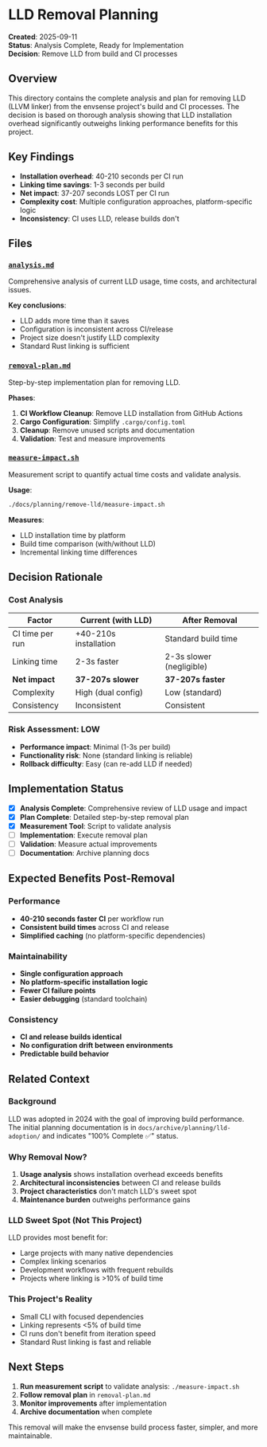 # LLD Removal Planning

**Created**: 2025-09-11  
**Status**: Analysis Complete, Ready for Implementation  
**Decision**: Remove LLD from build and CI processes

## Overview

This directory contains the complete analysis and plan for removing LLD (LLVM
linker) from the envsense project's build and CI processes. The decision is
based on thorough analysis showing that LLD installation overhead significantly
outweighs linking performance benefits for this project.

## Key Findings

- **Installation overhead**: 40-210 seconds per CI run
- **Linking time savings**: 1-3 seconds per build
- **Net impact**: 37-207 seconds LOST per CI run
- **Complexity cost**: Multiple configuration approaches, platform-specific
  logic
- **Inconsistency**: CI uses LLD, release builds don't

## Files

### [`analysis.md`](analysis.md)

Comprehensive analysis of current LLD usage, time costs, and architectural
issues.

**Key conclusions**:

- LLD adds more time than it saves
- Configuration is inconsistent across CI/release
- Project size doesn't justify LLD complexity
- Standard Rust linking is sufficient

### [`removal-plan.md`](removal-plan.md)

Step-by-step implementation plan for removing LLD.

**Phases**:

1. **CI Workflow Cleanup**: Remove LLD installation from GitHub Actions
2. **Cargo Configuration**: Simplify `.cargo/config.toml`
3. **Cleanup**: Remove unused scripts and documentation
4. **Validation**: Test and measure improvements

### [`measure-impact.sh`](measure-impact.sh)

Measurement script to quantify actual time costs and validate analysis.

**Usage**:

```bash
./docs/planning/remove-lld/measure-impact.sh
```

**Measures**:

- LLD installation time by platform
- Build time comparison (with/without LLD)
- Incremental linking time differences

## Decision Rationale

### Cost Analysis

| Factor          | Current (with LLD)    | After Removal            |
| --------------- | --------------------- | ------------------------ |
| CI time per run | +40-210s installation | Standard build time      |
| Linking time    | 2-3s faster           | 2-3s slower (negligible) |
| **Net impact**  | **37-207s slower**    | **37-207s faster**       |
| Complexity      | High (dual config)    | Low (standard)           |
| Consistency     | Inconsistent          | Consistent               |

### Risk Assessment: **LOW**

- **Performance impact**: Minimal (1-3s per build)
- **Functionality risk**: None (standard linking is reliable)
- **Rollback difficulty**: Easy (can re-add LLD if needed)

## Implementation Status

- [x] **Analysis Complete**: Comprehensive review of LLD usage and impact
- [x] **Plan Complete**: Detailed step-by-step removal plan
- [x] **Measurement Tool**: Script to validate analysis
- [ ] **Implementation**: Execute removal plan
- [ ] **Validation**: Measure actual improvements
- [ ] **Documentation**: Archive planning docs

## Expected Benefits Post-Removal

### Performance

- **40-210 seconds faster CI** per workflow run
- **Consistent build times** across CI and release
- **Simplified caching** (no platform-specific dependencies)

### Maintainability

- **Single configuration approach**
- **No platform-specific installation logic**
- **Fewer CI failure points**
- **Easier debugging** (standard toolchain)

### Consistency

- **CI and release builds identical**
- **No configuration drift between environments**
- **Predictable build behavior**

## Related Context

### Background

LLD was adopted in 2024 with the goal of improving build performance. The
initial planning documentation is in `docs/archive/planning/lld-adoption/` and
indicates "100% Complete ✅" status.

### Why Removal Now?

1. **Usage analysis** shows installation overhead exceeds benefits
2. **Architectural inconsistencies** between CI and release builds
3. **Project characteristics** don't match LLD's sweet spot
4. **Maintenance burden** outweighs performance gains

### LLD Sweet Spot (Not This Project)

LLD provides most benefit for:

- Large projects with many native dependencies
- Complex linking scenarios
- Development workflows with frequent rebuilds
- Projects where linking is >10% of build time

### This Project's Reality

- Small CLI with focused dependencies
- Linking represents <5% of build time
- CI runs don't benefit from iteration speed
- Standard Rust linking is fast and reliable

## Next Steps

1. **Run measurement script** to validate analysis: `./measure-impact.sh`
2. **Follow removal plan** in `removal-plan.md`
3. **Monitor improvements** after implementation
4. **Archive documentation** when complete

This removal will make the envsense build process faster, simpler, and more
maintainable.

